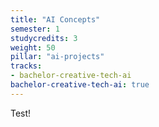 ```yaml
---
title: "AI Concepts"
semester: 1
studycredits: 3
weight: 50
pillar: "ai-projects"
tracks:
- bachelor-creative-tech-ai
bachelor-creative-tech-ai: true
---
```


Test!